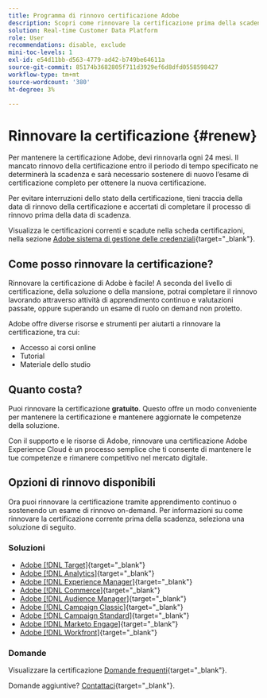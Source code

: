 ```yaml
---
title: Programma di rinnovo certificazione Adobe
description: Scopri come rinnovare la certificazione prima della scadenza.
solution: Real-time Customer Data Platform
role: User
recommendations: disable, exclude
mini-toc-levels: 1
exl-id: e54d11bb-d563-4779-ad42-b749be64611a
source-git-commit: 85174b3682805f711d3929ef6d8dfd0558598427
workflow-type: tm+mt
source-wordcount: '380'
ht-degree: 3%

---
```


# Rinnovare la certificazione {#renew}

Per mantenere la certificazione Adobe, devi rinnovarla ogni 24 mesi. Il mancato rinnovo della certificazione entro il periodo di tempo specificato ne determinerà la scadenza e sarà necessario sostenere di nuovo l’esame di certificazione completo per ottenere la nuova certificazione.

Per evitare interruzioni dello stato della certificazione, tieni traccia della data di rinnovo della certificazione e accertati di completare il processo di rinnovo prima della data di scadenza.

Visualizza le certificazioni correnti e scadute nella scheda certificazioni, nella sezione [Adobe sistema di gestione delle credenziali](https://www.certmetrics.com/adobe/candidate/cert_summary.aspx){target="_blank"}.

## Come posso rinnovare la certificazione?

Rinnovare la certificazione di Adobe è facile! A seconda del livello di certificazione, della soluzione o della mansione, potrai completare il rinnovo lavorando attraverso attività di apprendimento continuo e valutazioni passate, oppure superando un esame di ruolo on demand non protetto.

Adobe offre diverse risorse e strumenti per aiutarti a rinnovare la certificazione, tra cui:

* Accesso ai corsi online
* Tutorial
* Materiale dello studio

## Quanto costa?

Puoi rinnovare la certificazione **gratuito**. Questo offre un modo conveniente per mantenere la certificazione e mantenere aggiornate le competenze della soluzione.

Con il supporto e le risorse di Adobe, rinnovare una certificazione Adobe Experience Cloud è un processo semplice che ti consente di mantenere le tue competenze e rimanere competitivo nel mercato digitale.

## Opzioni di rinnovo disponibili

Ora puoi rinnovare la certificazione tramite apprendimento continuo o sostenendo un esame di rinnovo on-demand. Per informazioni su come rinnovare la certificazione corrente prima della scadenza, seleziona una soluzione di seguito.

### Soluzioni

* [Adobe [!DNL Target]](https://experienceleague.adobe.com/docs/certification/certification/technical-certifications/at/at-renew.html?lang=en){target="_blank"}
* [Adobe [!DNL Analytics]](https://experienceleague.adobe.com/docs/certification/certification/technical-certifications/aa/aa-renew.html?lang=en){target="_blank"}
* [Adobe [!DNL Experience Manager]](https://experienceleague.adobe.com/docs/certification/certification/technical-certifications/aem/aem-renew.html?lang=en){target="_blank"}
* [Adobe [!DNL Commerce]](https://experienceleague.adobe.com/docs/certification/certification/technical-certifications/ac/ac-renew.html?lang=en){target="_blank"}
* [Adobe [!DNL Audience Manager]](https://experienceleague.adobe.com/docs/certification/certification/technical-certifications/aam/aam-renew.html?lang=en){target="_blank"}
* [Adobe [!DNL Campaign Classic]](https://experienceleague.adobe.com/docs/certification/certification/technical-certifications/acc/acc-renew.html?lang=en){target="_blank"}
* [Adobe [!DNL Campaign Standard]](https://experienceleague.adobe.com/docs/certification/certification/technical-certifications/acs/acs-renew.html?lang=en){target="_blank"}
* [Adobe [!DNL Marketo Engage]](https://experienceleague.adobe.com/docs/certification/certification/technical-certifications/ame/ame-renew.html?lang=en){target="_blank"}
* [Adobe [!DNL Workfront]](https://experienceleague.corp.adobe.com/docs/certification/certification/technical-certifications/aw/aw-renew.html){target="_blank"}

### Domande

Visualizzare la certificazione [Domande frequenti](https://experienceleague.adobe.com/docs/certification/certification/faq.html?lang=en){target="_blank"}.

Domande aggiuntive? [Contattaci](mailto:certif@adobe.com){target="_blank"}.
